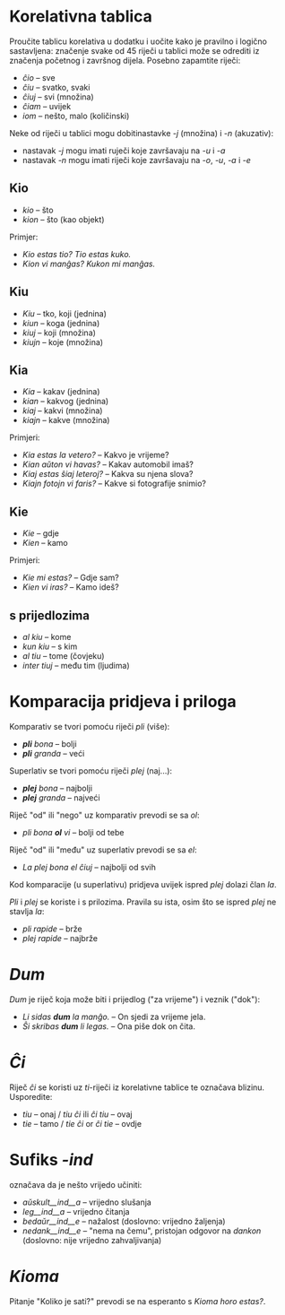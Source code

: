# Korelativna tablica

Proučite tablicu korelativa u dodatku i uočite kako je pravilno i logično sastavljena: značenje svake od 45 riječi u tablici može se odrediti iz značenja početnog i završnog dijela. Posebno zapamtite riječi:

- *ĉio*  – sve
- *ĉiu*  – svatko, svaki
- *ĉiuj*  – svi (množina)
- *ĉiam* – uvijek
- *iom* – nešto, malo (količinski)

Neke od riječi u tablici mogu dobitinastavke *-j* (množina) i *-n* (akuzativ):

- nastavak *-j* mogu imati ruječi koje završavaju na *-u* i *-a*
- nastavak *-n* mogu imati riječi koje završavaju na *-o*, *-u*, *-a* i *-e*

## Kio 

- *kio* – što
- *kion* – što (kao objekt)

Primjer: 

- *Kio estas tio? Tio estas kuko.*
- *Kion vi manĝas? Kukon mi manĝas.*


## Kiu

- *Kiu* – tko, koji (jednina) 
- *kiun* – koga (jednina)
- *kiuj* – koji (množina)
- *kiujn* – koje (množina)

## Kia

- *Kia* – kakav (jednina) 
- *kian* – kakvog (jednina)
- *kiaj* – kakvi (množina)
- *kiajn* – kakve (množina)

Primjeri:

- *Kia estas la vetero?* – Kakvo je vrijeme?
- *Kian aŭton vi havas?* – Kakav automobil imaš?
- *Kiaj estas ŝiaj leteroj?* – Kakva su njena slova?
- *Kiajn fotojn vi faris?* – Kakve si fotografije snimio?

## Kie

- *Kie* – gdje
- *Kien* – kamo

Primjeri:

- *Kie mi estas?* – Gdje sam?
- *Kien vi iras?* – Kamo ideš?

## s prijedlozima

- *al kiu* – kome
- *kun kiu* – s kim
- *al tiu* – tome (čovjeku)
- *inter tiuj* – među tim (ljudima)

# Komparacija pridjeva i priloga

Komparativ se tvori pomoću riječi *pli* (više):

- *__pli__ bona* – bolji
- *__pli__ granda* – veći

Superlativ se tvori pomoću riječi *plej* (naj...):

- *__plej__ bona* – najbolji
- *__plej__ granda* – najveći

Riječ "od" ili "nego" uz komparativ prevodi se sa *ol*:

- *pli bona __ol__ vi* – bolji od tebe

Riječ "od" ili "među" uz superlativ prevodi se sa *el*: 

- *La plej bona el ĉiuj* – najbolji od svih

Kod komparacije (u superlativu) pridjeva uvijek ispred *plej* dolazi član *la*.

*Pli* i *plej* se koriste i s prilozima. Pravila su ista, osim što se ispred *plej* ne stavlja *la*:

- *pli rapide* – brže
- *plej rapide* – najbrže


# *Dum* 

*Dum* je riječ koja može biti i prijedlog ("za vrijeme") i veznik ("dok"):

- *Li sidas __dum__ la manĝo.* – On sjedi za vrijeme jela.
- *Ŝi skribas __dum__ li legas.* – Ona piše dok on čita.

# *Ĉi*

Riječ *ĉi* se koristi uz *ti*-riječi iz korelativne tablice te označava blizinu. Usporedite:

- *tiu* – onaj / *tiu ĉi* ili *ĉi tiu* – ovaj
- *tie* – tamo / *tie ĉi* or *ĉi tie* – ovdje

# Sufiks *-ind*

označava da je nešto vrijedo učiniti:

- *aŭskult__ind__a* – vrijedno slušanja
- *leg__ind__a* – vrijedno čitanja
- *bedaŭr__ind__e* – nažalost (doslovno: vrijedno žaljenja)
- *nedank__ind__e* – "nema na čemu", pristojan odgovor na *dankon* (doslovno: nije vrijedno zahvaljivanja)

# *Kioma* 

Pitanje "Koliko je sati?" prevodi se na esperanto s *Kioma horo estas?*.
